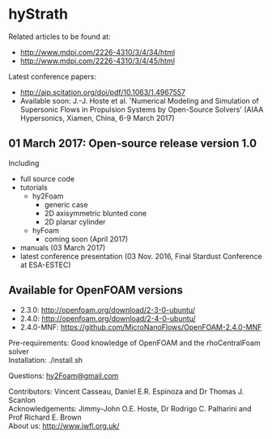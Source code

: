 # hyStrath

Related articles to be found at: 
+ http://www.mdpi.com/2226-4310/3/4/34/html
+ http://www.mdpi.com/2226-4310/3/4/45/html

Latest conference papers:
+ http://aip.scitation.org/doi/pdf/10.1063/1.4967557
+ Available soon: J.-J. Hoste et al. 'Numerical Modeling and Simulation of Supersonic Flows in Propulsion Systems by Open-Source Solvers' (AIAA Hypersonics, Xiamen, China, 6-9 March 2017)


## 01 March 2017: Open-source release version 1.0
Including
+ full source code
+ tutorials
  - hy2Foam
    * generic case
    * 2D axisymmetric blunted cone
    * 2D planar cylinder
  - hyFoam
      * coming soon (April 2017)
+ manuals (03 March 2017)
+ latest conference presentation (03 Nov. 2016, Final Stardust Conference at ESA-ESTEC)


## Available for OpenFOAM versions
+ 2.3.0: http://openfoam.org/download/2-3-0-ubuntu/
+ 2.4.0: http://openfoam.org/download/2-4-0-ubuntu/
+ 2.4.0-MNF: https://github.com/MicroNanoFlows/OpenFOAM-2.4.0-MNF


Pre-requirements: Good knowledge of OpenFOAM and the rhoCentralFoam solver  
Installation: ./install.sh

Questions: hy2Foam@gmail.com

Contributors: Vincent Casseau, Daniel E.R. Espinoza and Dr Thomas J. Scanlon              
Acknowledgements: Jimmy-John O.E. Hoste, Dr Rodrigo C. Palharini and Prof Richard E. Brown       
About us: http://www.jwfl.org.uk/

